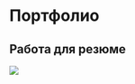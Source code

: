# Портфолио
## Работа для резюме
![](https://github.com/satird/mediaContainer/blob/main/src/main/resources/static/resources/images/Peek-boardgame.gif)
